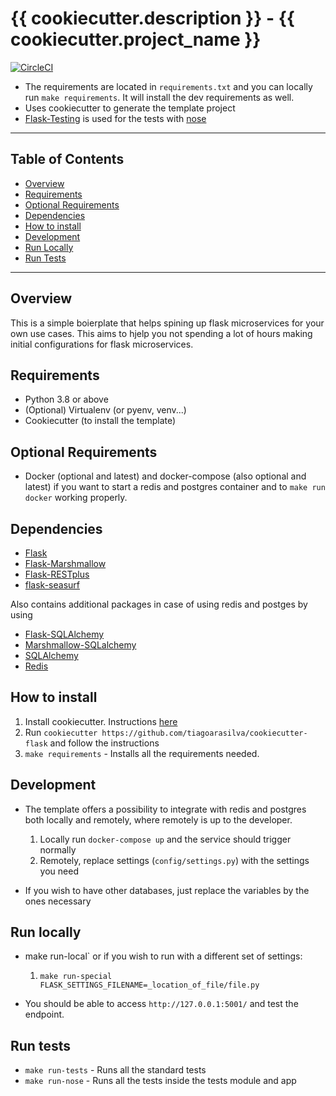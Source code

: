 # {{ cookiecutter.description }} - {{ cookiecutter.project_name }}

[![CircleCI](https://circleci.com/gh/tarsil/cookiecutter-flask.svg?style=shield&circle-token=dc7b04e09667d387047c4b59faa604a22867189b)](https://circleci.com/gh/tarsil/cookiecutter-flask)

- The requirements are located in `requirements.txt` and you can locally run `make requirements`. 
It will install the dev requirements as well.
- Uses cookiecutter to generate the template project
- [Flask-Testing](https://pythonhosted.org/Flask-Testing/) is used for the tests with [nose](https://nose.readthedocs.io/en/latest/)

---

## Table of Contents

- [Overview](#overview)
- [Requirements](#requirements)
- [Optional Requirements](#optional-requirements)
- [Dependencies](#dependencies)
- [How to install](#how-to-install)
- [Development](#development)
- [Run Locally](#run-locally)
- [Run Tests](#run-tests)

---

## Overview

This is a simple boierplate that helps spining up flask microservices for your own use cases.
This aims to hjelp you not spending a lot of hours making initial configurations for flask microservices.


## Requirements

- Python 3.8 or above
- (Optional) Virtualenv (or pyenv, venv...)
- Cookiecutter (to install the template)

## Optional Requirements

- Docker (optional and latest) and docker-compose (also optional and latest) if you want to start
a redis and postgres container and to `make run docker` working properly.

## Dependencies

- [Flask](https://flask.palletsprojects.com/en/1.1.x/quickstart/)
- [Flask-Marshmallow](https://flask-marshmallow.readthedocs.io/en/latest/)
- [Flask-RESTplus](https://flask-restplus.readthedocs.io/en/stable/)
- [flask-seasurf](https://flask-seasurf.readthedocs.io/en/latest/)

Also contains additional packages in case of using redis and postges by using

- [Flask-SQLAlchemy](https://flask-sqlalchemy.palletsprojects.com/en/2.x/)
- [Marshmallow-SQLalchemy](https://marshmallow-sqlalchemy.readthedocs.io/en/latest/)
- [SQLAlchemy](https://www.sqlalchemy.org/)
- [Redis](https://redislabs.com/lp/python-redis/)

## How to install

 1. Install cookiecutter. Instructions [here](https://cookiecutter.readthedocs.io/en/1.7.2/installation.html)
 2. Run `cookiecutter https://github.com/tiagoarasilva/cookiecutter-flask` and follow the instructions
 3. `make requirements` - Installs all the requirements needed.

## Development

- The template offers a possibility to integrate with redis and postgres both locally and remotely, 
where remotely is up to the developer.
    1. Locally run `docker-compose up` and the service should trigger normally
    2. Remotely, replace settings (`config/settings.py`) with the settings you need

- If you wish to have other databases, just replace the variables by the ones necessary

## Run locally

- make run-local` or if you wish to run with a different set of settings:
    1. `make run-special FLASK_SETTINGS_FILENAME=_location_of_file/file.py`

- You should be able to access `http://127.0.0.1:5001/` and test the endpoint.

## Run tests

- `make run-tests` - Runs all the standard tests
- `make run-nose` - Runs all the tests inside the tests module and app
